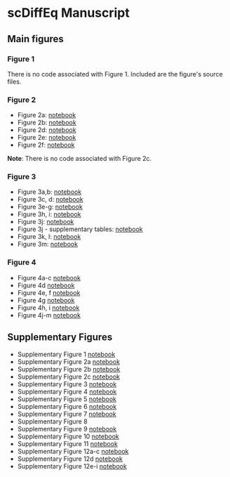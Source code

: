 # scDiffEq Manuscript

## Main figures

### Figure 1
There is no code associated with Figure 1. Included are the figure's source files.

### Figure 2

* Figure 2a: [notebook](./figure_2/notebooks/figure_2A.ipynb)
* Figure 2b: [notebook](./figure_2/notebooks/figure_2B.ipynb)
* Figure 2d: [notebook](./figure_2/notebooks/figure_2D.ipynb)
* Figure 2e: [notebook](./figure_2/notebooks/figure_2E.ipynb)
* Figure 2f: [notebook](./figure_2/notebooks/figure_2F.ipynb)

**Note**: There is no code associated with Figure 2c.

### Figure 3

* Figure 3a,b: [notebook](https://github.com/scDiffEq/scdiffeq-analyses/blob/main/manuscript/figure_3/notebooks/Figure3AB.ipynb)
* Figure 3c, d: [notebook](https://github.com/scDiffEq/scdiffeq-analyses/blob/main/manuscript/figure_3/notebooks/Figure3CD.ipynb)
* Figure 3e-g: [notebook](https://github.com/scDiffEq/scdiffeq-analyses/blob/main/manuscript/figure_3/notebooks/Figure3EFG.ipynb)
* Figure 3h, i: [notebook](https://github.com/scDiffEq/scdiffeq-analyses/blob/main/manuscript/figure_3/notebooks/Figure3HI.ipynb)
* Figure 3j: [notebook](https://github.com/scDiffEq/scdiffeq-analyses/blob/main/manuscript/figure_3/notebooks/Figure3J.ipynb)
* Figure 3j - supplementary tables: [notebook](https://github.com/scDiffEq/scdiffeq-analyses/blob/main/manuscript/figure_3/notebooks/Figure3J.make_supplementary_tables.ipynb)
* Figure 3k, l: [notebook](https://github.com/scDiffEq/scdiffeq-analyses/blob/main/manuscript/figure_3/notebooks/Figure3KL.ipynb)
* Figure 3m: [notebook](https://github.com/scDiffEq/scdiffeq-analyses/blob/main/manuscript/figure_3/notebooks/Figure3M.ipynb)

### Figure 4

* Figure 4a-c [notebook](https://github.com/scDiffEq/scdiffeq-analyses/blob/main/manuscript/figure_4/notebooks/Figure4ABC.ipynb)
* Figure 4d [notebook](https://github.com/scDiffEq/scdiffeq-analyses/blob/main/manuscript/figure_4/notebooks/Figure4D.ipynb)
* Figure 4e, f [notebook](https://github.com/scDiffEq/scdiffeq-analyses/blob/main/manuscript/figure_4/notebooks/Figure4EF.ipynb)
* Figure 4g [notebook](https://github.com/scDiffEq/scdiffeq-analyses/blob/main/manuscript/figure_4/notebooks/Figure4G.ipynb)
* Figure 4h, i [notebook](https://github.com/scDiffEq/scdiffeq-analyses/blob/main/manuscript/figure_4/notebooks/Figure4HI.ipynb)
* Figure 4j-m [notebook](https://github.com/scDiffEq/scdiffeq-analyses/blob/main/manuscript/figure_4/notebooks/Figure4JKLM.ipynb)

## Supplementary Figures

* Supplementary Figure 1 [notebook](https://github.com/scDiffEq/scdiffeq-analyses/blob/main/manuscript/figure_s1/notebooks/FigureS1.ipynb)
* Supplementary Figure 2a [notebook](https://github.com/scDiffEq/scdiffeq-analyses/blob/main/manuscript/figure_s2/notebooks/FigureS2A.ipynb)
* Supplementary Figure 2b [notebook](https://github.com/scDiffEq/scdiffeq-analyses/blob/main/manuscript/figure_s2/notebooks/FigureS2B.ipynb)
* Supplementary Figure 2c [notebook](https://github.com/scDiffEq/scdiffeq-analyses/blob/main/manuscript/figure_s2/notebooks/FigureS2C.ipynb)
* Supplementary Figure 3 [notebook](https://github.com/scDiffEq/scdiffeq-analyses/blob/main/manuscript/figure_s3/notebooks/FigureS3.ipynb)
* Supplementary Figure 4 [notebook](https://github.com/scDiffEq/scdiffeq-analyses/blob/main/manuscript/figure_s4/notebooks/FigureS4.ipynb)
* Supplementary Figure 5 [notebook](https://github.com/scDiffEq/scdiffeq-analyses/blob/main/manuscript/figure_s5/notebooks/FigureS5.ipynb)
* Supplementary Figure 6 [notebook](https://github.com/scDiffEq/scdiffeq-analyses/blob/main/manuscript/figure_s6/notebooks/FigureS6.ipynb)
* Supplementary Figure 7 [notebook](https://github.com/scDiffEq/scdiffeq-analyses/blob/main/manuscript/figure_s7/notebooks/FigureS7.ipynb)
* Supplementary Figure 8
* Supplementary Figure 9 [notebook](https://github.com/scDiffEq/scdiffeq-analyses/blob/main/manuscript/figure_s9/notebooks/FigureS9.ipynb)
* Supplementary Figure 10 [notebook](https://github.com/scDiffEq/scdiffeq-analyses/blob/main/manuscript/figure_s10/notebooks/FigureS10.ipynb)
* Supplementary Figure 11 [notebook](https://github.com/scDiffEq/scdiffeq-analyses/blob/main/manuscript/figure_s11/notebooks/FigureS11.ipynb)
* Supplementary Figure 12a-c [notebook](https://github.com/scDiffEq/scdiffeq-analyses/blob/main/manuscript/figure_s12/notebooks/FigureS12ABC.ipynb)
* Supplementary Figure 12d [notebook](https://github.com/scDiffEq/scdiffeq-analyses/blob/main/manuscript/figure_s12/notebooks/FigureS12D.ipynb)
* Supplementary Figure 12e-i [notebook](https://github.com/scDiffEq/scdiffeq-analyses/blob/main/manuscript/figure_s12/notebooks/FigureS12EFGHI.ipynb)
